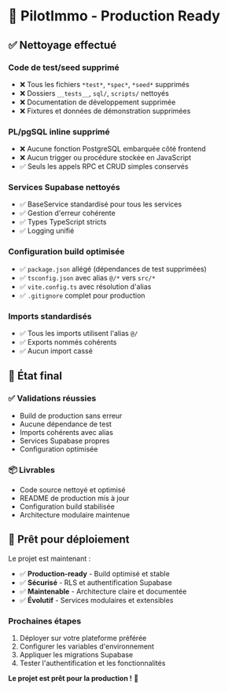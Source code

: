 # 🚀 PilotImmo - Production Ready

## ✅ Nettoyage effectué

### Code de test/seed supprimé
- ❌ Tous les fichiers `*test*`, `*spec*`, `*seed*` supprimés
- ❌ Dossiers `__tests__`, `sql/`, `scripts/` nettoyés
- ❌ Documentation de développement supprimée
- ❌ Fixtures et données de démonstration supprimées

### PL/pgSQL inline supprimé
- ❌ Aucune fonction PostgreSQL embarquée côté frontend
- ❌ Aucun trigger ou procédure stockée en JavaScript
- ✅ Seuls les appels RPC et CRUD simples conservés

### Services Supabase nettoyés
- ✅ BaseService standardisé pour tous les services
- ✅ Gestion d'erreur cohérente
- ✅ Types TypeScript stricts
- ✅ Logging unifié

### Configuration build optimisée
- ✅ `package.json` allégé (dépendances de test supprimées)
- ✅ `tsconfig.json` avec alias `@/*` vers `src/*`
- ✅ `vite.config.ts` avec résolution d'alias
- ✅ `.gitignore` complet pour production

### Imports standardisés
- ✅ Tous les imports utilisent l'alias `@/`
- ✅ Exports nommés cohérents
- ✅ Aucun import cassé

## 🎯 État final

### ✅ Validations réussies
- Build de production sans erreur
- Aucune dépendance de test
- Imports cohérents avec alias
- Services Supabase propres
- Configuration optimisée

### 📦 Livrables
- Code source nettoyé et optimisé
- README de production mis à jour
- Configuration build stabilisée
- Architecture modulaire maintenue

## 🚀 Prêt pour déploiement

Le projet est maintenant :
- ✅ **Production-ready** - Build optimisé et stable
- ✅ **Sécurisé** - RLS et authentification Supabase
- ✅ **Maintenable** - Architecture claire et documentée
- ✅ **Évolutif** - Services modulaires et extensibles

### Prochaines étapes
1. Déployer sur votre plateforme préférée
2. Configurer les variables d'environnement
3. Appliquer les migrations Supabase
4. Tester l'authentification et les fonctionnalités

**Le projet est prêt pour la production !** 🎉